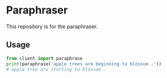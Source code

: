 # Paraphraser

This repository is for the paraphraser.

## Usage 
```python
from client import paraphrase
print(paraphrase('apple trees are beginning to blossom .'))
# apple tree are starting to blossom .
```
